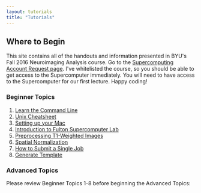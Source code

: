 ```yaml
---
layout: tutorials
title: "Tutorials"
---
```


## Where to Begin

This site contains all of the handouts and information presented in BYU's Fall 2016 Neuroimaging Analysis course. Go to the <a href="https://marylou.byu.edu/account/create/">Supercomputing Account Request page</a>. I've whitelisted the course, so you should be able to get access to the Supercomputer immediately. You will need to have access to the Supercomputer for our first lecture. Happy coding!

### Beginner Topics

1. [Learn the Command Line](https://www.codecademy.com/learn/learn-the-command-line)
2. [Unix Cheatsheet](general/unix-cheat-sheet)
3. [Setting up your Mac](general/setting-up-your-mac)
4. [Introduction to Fulton Supercomputer Lab](general/introduction-to-fulton-supercomputer-lab)
5. [Preprocessing T1-Weighted Images](structural/preprocessing_T1_weighted_images)
6. [Spatial Normalization](structural/spatial_normalization)
7. [How to Submit a Single Job](general/submit-single-job)
8. [Generate Template](structural/template)

### Advanced Topics

Please review Beginner Topics 1-8 before beginning the Advanced Topics:

